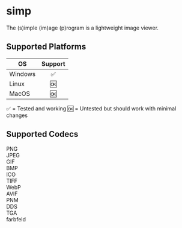 # simp  
The (s)imple (im)age (p)rogram is a lightweight image viewer.

## Supported Platforms
| OS            | Support|
| ------------- |:------:|
| Windows       | ✅ |
| Linux         | 🆗 |
| MacOS         | 🆗 |

✅ = Tested and working 🆗 = Untested but should work with minimal changes

## Supported Codecs
PNG  
JPEG  
GIF  
BMP  
ICO  
TIFF  
WebP  
AVIF  
PNM  
DDS  
TGA  
farbfeld  
